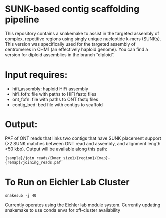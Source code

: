 # SUNK-based contig scaffolding pipeline

This repository contains a snakemake to assist in the targeted assembly of complex, repetitive regions using singly unique nucleotide k-mers (SUNKs). This version was specifically used for the targeted assembly of centromeres in CHM1 (an effectively haploid genome). You can find a version for diploid assemblies in the branch “diploid”.

# Input requires:
- hifi_assembly: haploid HiFi assembly
- hifi_fofn: file with paths to HiFi fastq files
- ont_fofn: file with paths to ONT fastq files
- contig_bed: bed file with contigs to scaffold

# Output:
PAF of ONT reads that links two contigs that have SUNK placement support (>2 SUNK matches between ONT read and assembly, and alignment length >50 kbp). Output will be available along this path:
```
{sample}/join_reads/{kmer_size}/{region}/{map}-{remap}/joining_reads.paf 
```
# To Run on Eichler Lab Cluster
```
snakesub -j 40
```

Currently operates using the Eichler lab module system.  Currently updating snakemake to use conda envs for off-cluster availability
 
